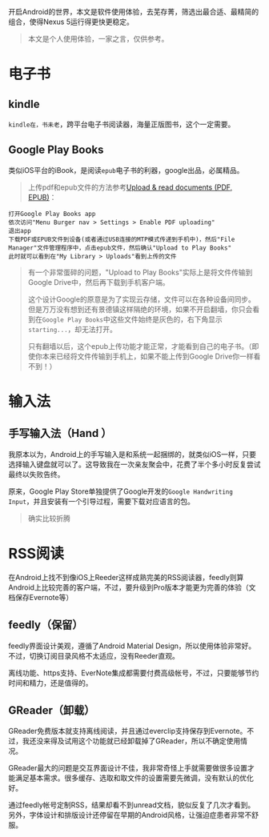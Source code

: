开启Android的世界，本文是软件使用体验，去芜存菁，筛选出最合适、最精简的组合，使得Nexus 5运行得更快更稳定。

> 本文是个人使用体验，一家之言，仅供参考。

# 电子书

## kindle

`kindle在，书未老`，跨平台电子书阅读器，海量正版图书，这个一定需要。

## Google Play Books

类似iOS平台的iBook，是阅读`epub`电子书的利器，google出品，必属精品。

> 上传pdf和epub文件的方法参考[Upload & read documents (PDF, EPUB)](https://support.google.com/googleplay/answer/3097151?hl=en)：

    打开Google Play Books app
	依次访问"Menu Burger nav > Settings > Enable PDF uploading"
	退出app
	下载PDF或EPUB文件到设备(或者通过USB连接的MTP模式传递到手机中)，然后"File Manager"文件管理程序中，点击epub文件，然后确认"Upload to Play Books"
	此时就可以看到在"My Library > Uploads"看到上传的文件

> 有一个非常蛋碎的问题，"Upload to Play Books"实际上是将文件传输到Google Drive中，然后再下载到手机客户端。
>
> 这个设计Google的原意是为了实现云存储，文件可以在各种设备间同步。但是万万没有想到还有景德镇这样隔绝的环境，如果不开启翻墙，你只会看到在`Google Play Books`中这些文件始终是灰色的，右下角显示`starting...`，却无法打开。
>
> 只有翻墙以后，这个epub上传功能才能正常，才能看到自己的电子书。（即使你本来已经将文件传输到手机上，如果不能上传到Google Drive你一样看不到！）



# 输入法

## 手写输入法（Hand ）

我原本以为，Android上的手写输入是和系统一起捆绑的，就类似iOS一样，只要选择输入键盘就可以了。这导致我在一次亲友聚会中，花费了半个多小时反复尝试最终以失败告终。

原来，Google Play Store单独提供了Google开发的`Google Handwriting Input`，并且安装有一个引导过程，需要下载对应语言的包。

> 确实比较折腾

# RSS阅读

在Android上找不到像iOS上Reeder这样成熟完美的RSS阅读器，feedly则算Android上比较完善的客户端，不过，要升级到Pro版本才能更为完善的体验（文档保存Evernote等）

## feedly（保留）

feedly界面设计美观，遵循了Android Material Design，所以使用体验非常好。不过，切换订阅目录风格不太适应，没有Reeder直观。

离线功能、https支持、EverNote集成都需要付费高级帐号，不过，只要能够节约时间和精力，还是值得的。

## GReader（卸载）

GReader免费版本就支持离线阅读，并且通过everclip支持保存到Evernote。不过，我还没来得及试用这个功能就已经卸载掉了GReader，所以不确定使用情况。

GReader最大的问题是交互界面设计不佳，我非常奇怪上手就需要做很多设置才能满足基本需求。很多缓存、选取和取文件的设置需要先微调，没有默认的优化好。

通过feedly帐号定制RSS，结果却看不到unread文档，貌似反复了几次才看到。另外，字体设计和排版设计还停留在早期的Android风格，让强迫症患者非常不舒服。